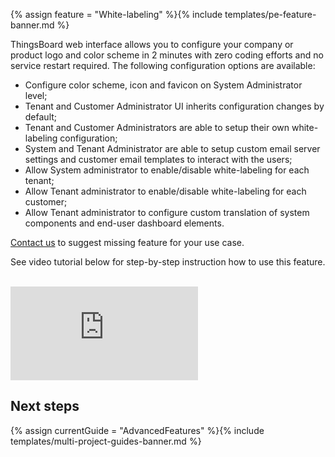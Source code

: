 {% assign feature = "White-labeling" %}{% include templates/pe-feature-banner.md %}

ThingsBoard web interface allows you to configure your company or product logo and color scheme in 2 minutes with zero coding efforts and no service restart required.
The following configuration options are available:
   
  - Configure color scheme, icon and favicon on System Administrator level;
  - Tenant and Customer Administrator UI inherits configuration changes by default;
  - Tenant and Customer Administrators are able to setup their own white-labeling configuration;
  - System and Tenant Administrator are able to setup custom email server settings and customer email templates to interact with the users;
  - Allow System administrator to enable/disable white-labeling for each tenant;
  - Allow Tenant administrator to enable/disable white-labeling for each customer;
  - Allow Tenant administrator to configure custom translation of system components and end-user dashboard elements. 

[Contact us](/docs/contact-us/) to suggest missing feature for your use case.

See video tutorial below for step-by-step instruction how to use this feature.

<br/>
<div id="video">  
    <div id="video_wrapper">
        <iframe src="https://www.youtube.com/embed/VSNZWl1NjWU" frameborder="0" allowfullscreen></iframe>
    </div>
</div> 

## Next steps

{% assign currentGuide = "AdvancedFeatures" %}{% include templates/multi-project-guides-banner.md %}
